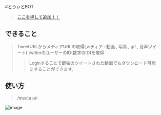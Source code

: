 #とうぃとBOT
> [ここを押して追加！！](https://discord.com/api/oauth2/authorize?client_id=381680291384655873&permissions=8&scope=applications.commands%20bot)

## できること
> TweetURLからメディアURLの取得(メディア : 動画 , 写真 , gif , 音声ツイート)
> twitterのユーザーのID(数字のID)を取得
>> Loginすることで鍵垢のツイートされた動画でもダウンロード可能にすることができます。

## 使い方
> /media url

![image](https://user-images.githubusercontent.com/54303857/168737668-da62486a-838c-4026-8195-c1f94ae12c82.png)
